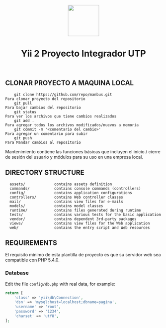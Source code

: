 <p align="center">
    <a href="https://github.com/yiisoft" target="_blank">
        <img src="https://avatars0.githubusercontent.com/u/993323" height="100px">
    </a>
    <h1 align="center">Yii 2 Proyecto Integrador UTP</h1>
    <br>
</p>


CLONAR PROYECTO A MAQUINA LOCAL
-------------------
        git clone https://github.com/repo/manbus.git                        Para clonar proyecto del repositorio
        git pull                                                            Para bajar cambios del repositorio  
        git status                                                          Para ver los archivos que tiene cambios realizados
        git add .                                                           Para agregar todos los archivos modificados/nuevos a memoria
        git commit -m '<comentario del cambio>'                             Para agregar un comentario para subir
        git push                                                            Para Mandar cambios al repositorio  


Mantenimiento contiene las funciones básicas que incluyen el inicio / cierre de sesión del usuario y módulos para su uso en una empresa local.

DIRECTORY STRUCTURE
-------------------

      assets/             contains assets definition
      commands/           contains console commands (controllers)
      config/             contains application configurations
      controllers/        contains Web controller classes
      mail/               contains view files for e-mails
      models/             contains model classes
      runtime/            contains files generated during runtime
      tests/              contains various tests for the basic application
      vendor/             contains dependent 3rd-party packages
      views/              contains view files for the Web application
      web/                contains the entry script and Web resources


REQUIREMENTS
------------

El requisito mínimo de esta plantilla de proyecto es que su servidor web sea compatible con PHP 5.4.0.

### Database

Edit the file `config/db.php` with real data, for example:

```php
return [
    'class' => 'yii\db\Connection',
    'dsn' => 'mysql:host=localhost;dbname=pagina',
    'username' => 'root',
    'password' => '1234',
    'charset' => 'utf8',
];
```
